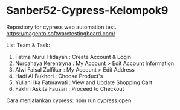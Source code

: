 # Sanber52-Cypress-Kelompok9
 Repository for cypress web automation test. https://magento.softwaretestingboard.com/
 
 List Team & Task:
 1. Fatma Nurul Hidayah : Create Account & Login
 2. Nurcahaya Kerentryna : My Account > Edit Account Information
 3. Alwi Faisal Zulfikar : My Account > Edit Address
 4. Hadi Al Bukhori : Choose Product's
 5. Yuliani Ika Fatmawati : View and Update Shopping Cart
 6. Fakhri Askita Fauzan : Proceed to Checkout

Cara menjalankan cypress:
npm run cypress:open
